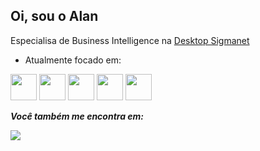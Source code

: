## Oi, sou o Alan
Especialisa de Business Intelligence na [Desktop Sigmanet](https://www.desktop.com.br/)

- Atualmente focado em:

<div diplay ="inline">
  <img height="42" width="42" src="https://cdn.jsdelivr.net/gh/devicons/devicon@latest/icons/sqldeveloper/sqldeveloper-original.svg" /> 
  <img height="42" width="42" src="https://cdn.jsdelivr.net/gh/devicons/devicon@latest/icons/postgresql/postgresql-original-wordmark.svg" /> 
  <img height="42" width="42" src="https://cdn.jsdelivr.net/gh/devicons/devicon@latest/icons/python/python-original.svg" /> 
  <img height="42" width="42" src="https://img.icons8.com/?size=100&id=qYfwpsRXEcpc&format=png&color=000000" /> 
  <img height="42" width="42" src="https://img.icons8.com/?size=100&id=117561&format=png&color=000000" /> 
</div>



***Você também me encontra em:***

<a href="https://www.linkedin.com/in/alan-ferrari-1978-cps/">
  <img src="https://img.shields.io/badge/linkedin-%230077B5.svg?style=for-the-badge&logo=linkedin&logoColor=white" /> 
</a>

<!--
**alanferrari78/alanferrari78** is a ✨ _special_ ✨ repository because its `README.md` (this file) appears on your GitHub profile.

Here are some ideas to get you started:

- 🔭 I’m currently working on ...
- 🌱 I’m currently learning ...
- 👯 I’m looking to collaborate on ...
- 🤔 I’m looking for help with ...
- 💬 Ask me about ...
- 📫 How to reach me: ...
- 😄 Pronouns: ...
- ⚡ Fun fact: ...
-->
